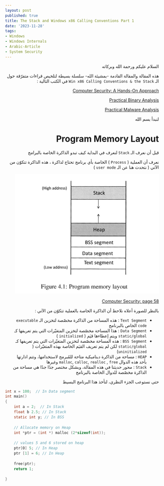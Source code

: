 ```yaml
---
layout: post
published: true
title: The Stack and Windows x86 Calling Conventions Part 1
date: '2023-11-28'
tags:
- Windows
- Windows Internals
- Arabic-Article
- System Security
---
```



<div dir="rtl" markdown="1">

السلام عليكم ورحمة الله وبركاته

هذه المقالة والمقالة القادمة -بمشيئة الله- سلسلة بسيطة لتلخيص قراءات متفرّقة حول الـ `Win x86 Calling Conventions & the Stack` في الكتب التالية : 

[Computer Security: A Hands-On Approach](https://a.co/d/8n1K5hR)

[Practical Binary Analysis](https://a.co/d/bHER3zs)

[Practical Malware Analysis](https://a.co/d/6vgWg0v)

لنبدأ بسم الله

# Program Memory Layout 
قبل أن نعرف الـ `Stack` لنعرف في البداية كيف تبدو الذاكرة الخاصة بالبرامج

نعرف أن العملية ( `Process` ) الخاصة بأي برنامج تحتاج لذاكرة ، هذه الذاكرة تتكوّن من الآتي ( نتحدث هنا عن الـ `user mode` ) 

![1](https://raw.githubusercontent.com/0xb1tByte/0xb1tbyte.github.io/master/assets/media/x86CallsAndStack/1.png)

[Computer Security: page 58 ](https://a.co/d/8n1K5hR)

بالنظر للصورة أعلاه نلاحظ أن الذاكرة الخاصة بالعملية تتكوّن من الآتي : 
* `Text Segment` : هذه المساحة من الذاكرة مخصّصة لتخزين الـ `executable code` الخاص بالبرنامج
* `Data Segment` : هذا المساحة مخصّصة لتخزين المتغيّرات التي يتم تعريفها كـ `static/global` ويتم إعطاءها قيَم ( `initialized` )
* `BSS Segment` : هذه المساحة مخصّصة لتخزين المتغيّرات التي يتم تعريفها كـ `static/global` لكن لم يتم تعريف القيَم الخاصة بهذه المتغيّرات ( `uninitialized`)
* `HEAP` :  مساحة من الذاكرة ديناميكية متاحة للمُبرمج لاستخدامها، وتتم ادارتها بأحد هذه الدوال `malloc`, `calloc`, `realloc` , `free` وغيرها
* `Stack` : محور حديثنا في هذه المقالة، وبشكل مختصر جدًا جدًا هي مساحة من الذاكرة مخصّصة للدوال الخاصة بالبرنامج

حتى نستوعب الجزء النظري، لنأخذ هذا البرنامج البسيط 
</div>

```C
int x = 100;  // In Data segment
int main()
{
	int a = 2;  // In Stack 
	float b 2.5; // In Stack 
	static int y; // In BSS

	// Allocate memory on Heap
	int *ptr = (int *) malloc (2*sizeof(int));

	// values 5 and 6 stored on heap 
	ptr[O] 5; // In Heap
	ptr [1] = 6; // In Heap

	free(ptr); 
	return 1;

}
```
<div dir="rtl" markdown="1">

</div>
